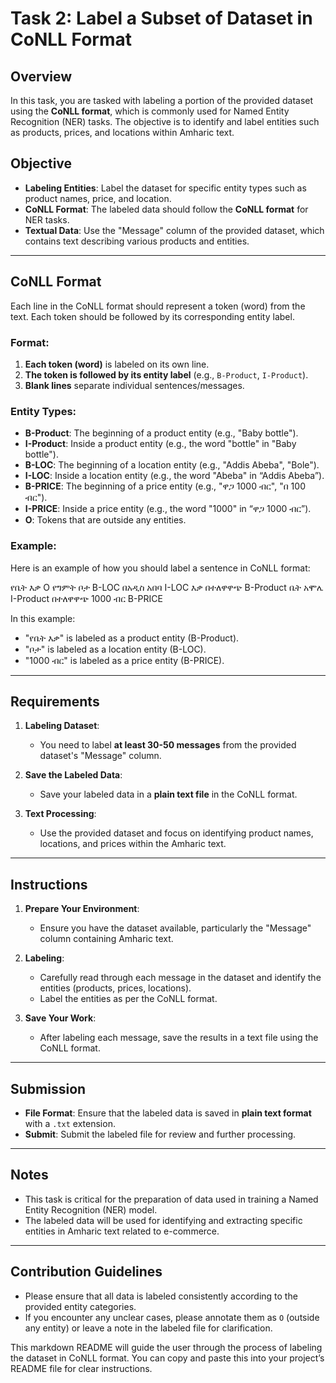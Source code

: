 

# Task 2: Label a Subset of Dataset in CoNLL Format

## Overview
In this task, you are tasked with labeling a portion of the provided dataset using the **CoNLL format**, which is commonly used for Named Entity Recognition (NER) tasks. The objective is to identify and label entities such as products, prices, and locations within Amharic text.

## Objective
- **Labeling Entities**: Label the dataset for specific entity types such as product names, price, and location.
- **CoNLL Format**: The labeled data should follow the **CoNLL format** for NER tasks.
- **Textual Data**: Use the "Message" column of the provided dataset, which contains text describing various products and entities.

---

## CoNLL Format

Each line in the CoNLL format should represent a token (word) from the text. Each token should be followed by its corresponding entity label. 

### Format:
1. **Each token (word)** is labeled on its own line.
2. **The token is followed by its entity label** (e.g., `B-Product`, `I-Product`).
3. **Blank lines** separate individual sentences/messages.

### Entity Types:
- **B-Product**: The beginning of a product entity (e.g., "Baby bottle").
- **I-Product**: Inside a product entity (e.g., the word "bottle" in "Baby bottle").
- **B-LOC**: The beginning of a location entity (e.g., "Addis Abeba", "Bole").
- **I-LOC**: Inside a location entity (e.g., the word "Abeba" in “Addis Abeba”).
- **B-PRICE**: The beginning of a price entity (e.g., "ዋጋ 1000 ብር", "በ 100 ብር").
- **I-PRICE**: Inside a price entity (e.g., the word "1000" in “ዋጋ 1000 ብር”).
- **O**: Tokens that are outside any entities.

### Example:
Here is an example of how you should label a sentence in CoNLL format:

የቤት እቃ      O
የግምት ቦታ  B-LOC
በአዲስ አበባ    I-LOC
እቃ በተለዋዋጭ  B-Product
ቤት አሞሌ      I-Product
በተለዋዋጭ 1000 ብር   B-PRICE

In this example:
- "የቤት እቃ" is labeled as a product entity (B-Product).
- "ቦታ" is labeled as a location entity (B-LOC).
- "1000 ብር" is labeled as a price entity (B-PRICE).

---

## Requirements

1. **Labeling Dataset**:
   - You need to label **at least 30-50 messages** from the provided dataset's "Message" column.
   
2. **Save the Labeled Data**:
   - Save your labeled data in a **plain text file** in the CoNLL format.

3. **Text Processing**:
   - Use the provided dataset and focus on identifying product names, locations, and prices within the Amharic text.
   
---

## Instructions

1. **Prepare Your Environment**:
   - Ensure you have the dataset available, particularly the "Message" column containing Amharic text.
   
2. **Labeling**:
   - Carefully read through each message in the dataset and identify the entities (products, prices, locations).
   - Label the entities as per the CoNLL format.

3. **Save Your Work**:
   - After labeling each message, save the results in a text file using the CoNLL format.
   
---

## Submission

- **File Format**: Ensure that the labeled data is saved in **plain text format** with a `.txt` extension.
- **Submit**: Submit the labeled file for review and further processing.

---

## Notes

- This task is critical for the preparation of data used in training a Named Entity Recognition (NER) model.
- The labeled data will be used for identifying and extracting specific entities in Amharic text related to e-commerce.

---

## Contribution Guidelines
- Please ensure that all data is labeled consistently according to the provided entity categories.
- If you encounter any unclear cases, please annotate them as `O` (outside any entity) or leave a note in the labeled file for clarification.

This markdown README will guide the user through the process of labeling the dataset in CoNLL format. You can copy and paste this into your project’s README file for clear instructions.